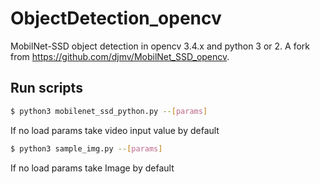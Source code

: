 # ObjectDetection_opencv
MobilNet-SSD object detection in opencv 3.4.x and python 3 or 2.
A fork from https://github.com/djmv/MobilNet_SSD_opencv.

## Run scripts
```sh
$ python3 mobilenet_ssd_python.py --[params] 
```
If no load params take video input value by default 

```sh
$ python3 sample_img.py --[params] 
```
If no load params take Image by default 
